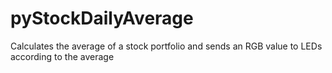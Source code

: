 # pyStockDailyAverage
Calculates the average of a stock portfolio and sends an RGB value to LEDs according to the average
